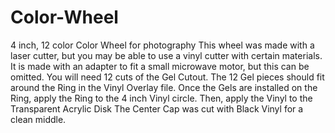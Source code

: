 # Color-Wheel
4 inch, 12 color Color Wheel for photography
This wheel was made with a laser cutter, but you may be able to use a vinyl cutter with certain materials.
It is made with an adapter to fit a small microwave motor, but this can be omitted.
You will need 12 cuts of the Gel Cutout.
The 12 Gel pieces should fit around the Ring in the Vinyl Overlay file.
Once the Gels are installed on the Ring, apply the Ring to the 4 inch Vinyl circle.
Then, apply the Vinyl to the Transparent Acrylic Disk
The Center Cap was cut with Black Vinyl for a clean middle.
